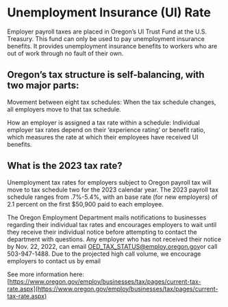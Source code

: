 # Unemployment Insurance (UI) Rate

Employer payroll taxes are placed in Oregon’s  UI Trust Fund at the U.S. Treasury. This fund can only be used to pay unemployment insurance benefits. It provides unemployment insurance benefits to workers who are out of work through no fault of their own. 

## Oregon’s tax structure is self-balancing, with two major parts:

Movement between eight tax schedules: When the tax schedule changes, all employers move to that tax schedule.

How an employer is assigned a tax rate within a schedule: Individual employer tax rates depend on their ‘experience rating’ or benefit ratio, which measures the rate at which their employees have received UI benefits.​

## What is the 2023 tax rate?

Unemployment tax rates for employers subject to Oregon payroll tax will move to tax schedule two for the 2023 calendar year. The 2023 payroll tax schedule ranges from .7%-5.4%, with an base rate (for new employers) of 2.1 percent on the first $50,900 paid to each employee. 

The Oregon Employment Department mails notifications to businesses regarding their individual tax rates and encourages employers to wait until they receive their individual notice before attempting to contact the department with questions. Any employer who has not received their notice by Nov. 22, 2022​, can email OED_TAX_STATUS@employ.oregon.gov​ or call 503-947-1488. Due to the projected high call volume, we encourage employers to contact us by email

See more information here:
[https://www.oregon.gov/employ/businesses/tax/pages/current-tax-rate.aspx](https://www.oregon.gov/employ/businesses/tax/pages/current-tax-rate.aspx)